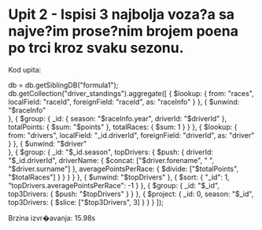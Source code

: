 # Upit 2 - Ispisi 3 najbolja voza?a sa najve?im prose?nim brojem poena po trci kroz svaku sezonu.

Kod upita:

db = db.getSiblingDB("formula1");
db.getCollection("driver_standings").aggregate([
  {
      $lookup: {
          from: "races",
          localField: "raceId",
          foreignField: "raceId",
          as: "raceInfo"
      }
  },
  {
    $unwind: "$raceInfo"  
  },
  {
    $group: {
      _id: {
        season: "$raceInfo.year",
        driverId: "$driverId"
      },
      totalPoints: { $sum: "$points" },
      totalRaces: { $sum: 1 }
    }
  },
  {
      $lookup: {
          from: "drivers",
          localField: "_id.driverId",
          foreignField: "driverId",
          as: "driver"
      }
  },
  {
    $unwind: "$driver"  
  },
  {
    $group: {
      _id: "$_id.season",
      topDrivers: {
        $push: {
          driverId: "$_id.driverId",
          driverName: { $concat: ["$driver.forename", " ", "$driver.surname"] },
          averagePointsPerRace: { $divide: ["$totalPoints", "$totalRaces"] }
        }
      }
    }
  },
  {
    $unwind: "$topDrivers"
  },
  {
    $sort: { "_id": 1, "topDrivers.averagePointsPerRace": -1 }
  },
  {
    $group: {
      _id: "$_id",
      top3Drivers: { $push: "$topDrivers" }
    }
  },
  {
    $project: {
      _id: 0,
      season: "$_id",
      top3Drivers: { $slice: ["$top3Drivers", 3] }
    }
  }
]);

Brzina izvr�avanja: 15.98s




